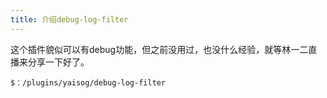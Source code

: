 ```yaml
---
title: 介绍debug-log-filter
---
```


这个插件貌似可以有debug功能，但之前没用过，也没什么经验，就等林一二直播来分享一下好了。

`$：/plugins/yaisog/debug-log-filter`